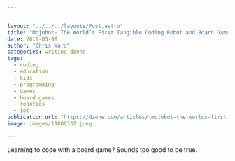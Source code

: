 ```yaml
---


layout: "../../../layouts/Post.astro"
title: "Mojobot- The World’s First Tangible Coding Robot and Board Game"
date: 2019-05-08
author: "Chris Ward"
categories: writing dzone
tags: 
  - coding
  - education
  - kids
  - programming
  - games
  - board games
  - robotics
  - iot
publication_url: "https://dzone.com/articles/-mojobot-the-worlds-first-tangible-coding-robot-an"
image: images/11806332.jpeg

---
```

Learning to code with a board game? Sounds too good to be true.

